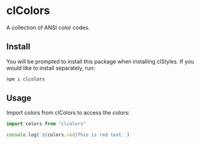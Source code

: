 # clColors
A collection of ANSI color codes.

## Install

You will be prompted to install this package when installing clStyles. If you would like to install separately, run:
```bash
npm i clcolors
```

## Usage

Import colors from clColors to access the colors:

```js
import colors from "clcolors"

console.log(`${colors.red}This is red text.`)
```
